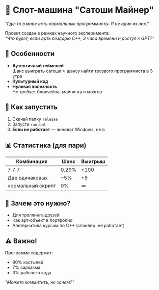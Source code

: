 # 🎰 Слот-машина "Сатоши Майнер"

*"Где-то в мире есть нормальные программисты. Я не один из них."*

Проект создан в рамках научного эксперимента:  
*"Что будет, если дать бездарю C++, 3 часа времени и доступ к GPT?"*

## 📌 Особенности
- **Аутентичный геймплей**  
  Шанс выиграть сатоши ≈ шансу найти трезвого программиста в 3 утра  
- **Культурный код**  
- **Нулевая полезность**  
  Не требует блокчейна, майнинга и мозгов  

## 🚀 Как запустить
1. Скачай папку `release`
2. Запусти `run.bat`  
3. **Если не работает** — виноват Windows, не я  

## 📊 Статистика (для пари)
| Комбинация       | Шанс      | Выигрыш  |
|------------------|-----------|----------|
|      7️ 7️ 7️       | 0.29%     | +100     |
| Две одинаковых   | ~5%       | +5       |
| нормальный скрипт| 0%        | ∞        |

## 🤔 Зачем это нужно?
- Для троллинга друзей  
- Как арт-объект в портфолио  
- Альтернатива курсам по C++ (спойлер: не работает)  

## ⚠️ Важно!
Программа содержит:  
- 90% костылей  
- 7% сарказма  
- 3% рабочего кода  

*"Можете коммитить, но зачем?"*  